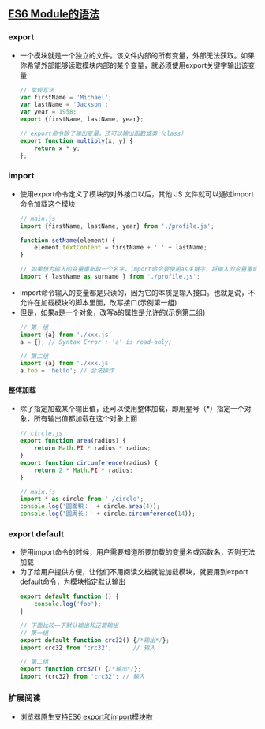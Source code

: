 ## [ES6 Module的语法](http://es6.ruanyifeng.com/#docs/module)

### export
- 一个模块就是一个独立的文件。该文件内部的所有变量，外部无法获取。如果你希望外部能够读取模块内部的某个变量，就必须使用export关键字输出该变量
    ```js
    // 常规写法
    var firstName = 'Michael';
    var lastName = 'Jackson';
    var year = 1958;
    export {firstName, lastName, year};

    // export命令除了输出变量，还可以输出函数或类（class）
    export function multiply(x, y) {
        return x * y;
    };
    ```

### import
- 使用export命令定义了模块的对外接口以后，其他 JS 文件就可以通过import命令加载这个模块
    ```js
    // main.js
    import {firstName, lastName, year} from './profile.js';

    function setName(element) {
        element.textContent = firstName + ' ' + lastName;
    }

    // 如果想为输入的变量重新取一个名字，import命令要使用as关键字，将输入的变量重命名
    import { lastName as surname } from './profile.js';
    ```
- import命令输入的变量都是只读的，因为它的本质是输入接口。也就是说，不允许在加载模块的脚本里面，改写接口(示例第一组)
- 但是，如果a是一个对象，改写a的属性是允许的(示例第二组)
    ```js
    // 第一组
    import {a} from './xxx.js'
    a = {}; // Syntax Error : 'a' is read-only;

    // 第二组
    import {a} from './xxx.js'
    a.foo = 'hello'; // 合法操作
    ```
#### 整体加载
- 除了指定加载某个输出值，还可以使用整体加载，即用星号（*）指定一个对象，所有输出值都加载在这个对象上面
    ```js
    // circle.js
    export function area(radius) {
        return Math.PI * radius * radius;
    }
    export function circumference(radius) {
        return 2 * Math.PI * radius;
    }

    // main.js
    import * as circle from './circle';
    console.log('圆面积：' + circle.area(4));
    console.log('圆周长：' + circle.circumference(14));
    ```

### export default
- 使用import命令的时候，用户需要知道所要加载的变量名或函数名，否则无法加载
- 为了给用户提供方便，让他们不用阅读文档就能加载模块，就要用到export default命令，为模块指定默认输出
    ```js
    export default function () {
        console.log('foo');
    }

    // 下面比较一下默认输出和正常输出
    // 第一组
    export default function crc32() {/*输出*/};
    import crc32 from 'crc32';      // 输入

    // 第二组
    export function crc32() {/*输出*/};
    import {crc32} from 'crc32'; // 输入
    ```

### 扩展阅读
- [浏览器原生支持ES6 export和import模块啦](https://www.zhangxinxu.com/wordpress/2018/08/browser-native-es6-export-import-module/)